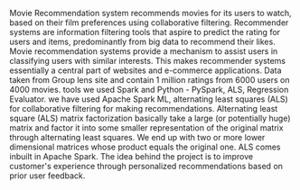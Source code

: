 Movie Recommendation system recommends movies for its users to watch, based on their film preferences using collaborative filtering. Recommender systems are information filtering tools that aspire to predict the rating for users and items, predominantly from big data to recommend their likes. Movie recommendation systems provide a mechanism to assist users in classifying users with similar interests. This makes recommender systems essentially a central part of websites and e-commerce applications. Data taken from Group lens site and contain 1 million ratings from 6000 users on 4000 movies. tools we used Spark and Python - PySpark, ALS, Regression Evaluator. we have used Apache Spark ML, alternating least squares (ALS) for collaborative filtering for making recommendations. Alternating least square (ALS) matrix factorization basically take a large (or potentially huge) matrix and factor it into some smaller representation of the original matrix through alternating least squares. We end up with two or more lower dimensional matrices whose product equals the original one. ALS comes inbuilt in Apache Spark. The idea behind the project is to improve customer's experience through personalized recommendations based on prior user feedback.
